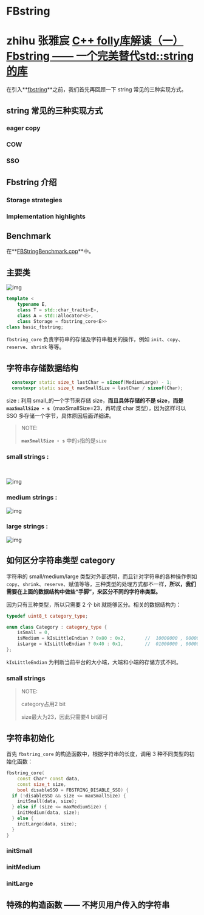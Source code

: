 # FBstring



# zhihu 张雅宸 [C++ folly库解读（一） Fbstring —— 一个完美替代std::string的库](https://zhuanlan.zhihu.com/p/348614098)

在引入**[fbstring](https://link.zhihu.com/?target=https%3A//github.com/facebook/folly/blob/master/folly/docs/FBString.md)**之前，我们首先再回顾一下 string 常见的三种实现方式。

## string 常见的三种实现方式



### eager copy



### COW



### SSO



## Fbstring 介绍

### Storage strategies

### Implementation highlights



## Benchmark

在**[FBStringBenchmark.cpp](https://link.zhihu.com/?target=https%3A//github.com/facebook/folly/blob/master/folly/test/FBStringBenchmark.cpp)**中。



## 主要类

![img](https://pic1.zhimg.com/80/v2-3150b44077cbdaad89a6a7715f492388_720w.jpg)

```C++
template <
    typename E,
    class T = std::char_traits<E>,
    class A = std::allocator<E>,
    class Storage = fbstring_core<E>>
class basic_fbstring;
```

`fbstring_core` 负责字符串的存储及字符串相关的操作，例如 `init`、`copy`、`reserve`、`shrink` 等等。

## 字符串存储数据结构





```C++
  constexpr static size_t lastChar = sizeof(MediumLarge) - 1;
  constexpr static size_t maxSmallSize = lastChar / sizeof(Char);
```

size : 利用 small_的一个字节来存储 size，**而且具体存储的不是 size，而是`maxSmallSize - s`**（maxSmallSize=23，再转成 char 类型），因为这样可以 SSO 多存储一个字节，具体原因后面详细讲。

> NOTE: 
>
> **`maxSmallSize - s`** 中的`s`指的是`size`



### small strings :

​	

![img](https://pic4.zhimg.com/80/v2-ed0b6ace553c33d63a0b24fd8be505e7_720w.jpg)

### medium strings :

![img](https://pic4.zhimg.com/80/v2-e847108e5f7bad48b66e963e6c6cc4d7_720w.jpg)

### large strings :

![img](https://pic1.zhimg.com/80/v2-53eaf77c4a8fc0dc1a53d094b8047dc4_720w.jpg)

## 如何区分字符串类型 category

字符串的 small/medium/large 类型对外部透明，而且针对字符串的各种操作例如 `copy`、`shrink`、`reserve`、赋值等等，三种类型的处理方式都不一样，**所以，我们需要在上面的数据结构中做些“手脚”，来区分不同的字符串类型。**

因为只有三种类型，所以只需要 2 个 bit 就能够区分。相关的数据结构为：

```cpp
typedef uint8_t category_type;

enum class Category : category_type {
    isSmall = 0,
    isMedium = kIsLittleEndian ? 0x80 : 0x2,       //  10000000 , 00000010
    isLarge = kIsLittleEndian ? 0x40 : 0x1,        //  01000000 , 00000001
};
```

`kIsLittleEndian` 为判断当前平台的大小端，大端和小端的存储方式不同。

### small strings

> NOTE: 
>
> category占用2 bit
>
> size最大为23，因此只需要4 bit即可



## 字符串初始化

首先 `fbstring_core` 的构造函数中，根据字符串的长度，调用 3 种不同类型的初始化函数：

```cpp
fbstring_core(
    const Char* const data,
    const size_t size,
    bool disableSSO = FBSTRING_DISABLE_SSO) {
  if (!disableSSO && size <= maxSmallSize) {
    initSmall(data, size);
  } else if (size <= maxMediumSize) {
    initMedium(data, size);
  } else {
    initLarge(data, size);
  }
}
```

### initSmall



### initMedium



### initLarge



## 特殊的构造函数 —— 不拷贝用户传入的字符串
